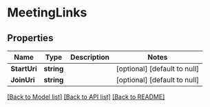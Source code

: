 # MeetingLinks

## Properties
Name | Type | Description | Notes
------------ | ------------- | ------------- | -------------
**StartUri** | **string** |  | [optional] [default to null]
**JoinUri** | **string** |  | [optional] [default to null]

[[Back to Model list]](../README.md#documentation-for-models) [[Back to API list]](../README.md#documentation-for-api-endpoints) [[Back to README]](../README.md)


